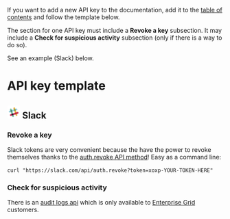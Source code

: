 If you want to add a new API key to the documentation, add it to the [table of contents](./Leak%20Mitigation%20Checklist.md#2-advice-specific-to-a-key) and follow the template below.

The section for one API key must include a **Revoke a key** subsection. It may include a **Check for suspicious activity** subsection (only if there is a way to do so). 
 
See an example (Slack) below.

# API key template

## <img src="icons/slack-logo.jpg" height="30" width="30" > Slack

### Revoke a key

Slack tokens are very convenient because the have the power to revoke themselves thanks to the [auth.revoke API method](https://api.slack.com/methods/auth.revoke)! Easy as a command line:

```
curl "https://slack.com/api/auth.revoke?token=xoxp-YOUR-TOKEN-HERE"
```

### Check for suspicious activity

There is an [audit logs api](https://api.slack.com/docs/audit-logs-api) which is only available to [Enterprise Grid](https://api.slack.com/enterprise-grid) customers.
